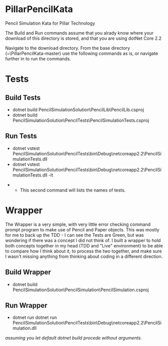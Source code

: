 # PillarPencilKata
Pencil Simulation Kata for Pillar Technology


The Build and Run commands assume that you alrady know where your download of this directory is stored, and that you are using dotNet Core 2.2

Navigate to the download directory. From the base directory (~\PillarPencilKata-master) use the following commands as is, or navigate further in to run the commands.



# Tests

## Build Tests

* dotnet build PencilSimulationSolution\PencilLib\PencilLib.csproj
* dotnet build PencilSimulationSolution\PencilTests\PencilSimulationTests.csproj

## Run Tests

* dotnet vstest PencilSimulationSolution\PencilTests\bin\Debug\netcoreapp2.2\PencilSimulationTests.dll
* dotnet vstest PencilSimulationSolution\PencilTests\bin\Debug\netcoreapp2.2\PencilSimulationTests.dll -lt 
 - - This second command will lists the names of tests.






# Wrapper 
The Wrapper is a very simple, with very little error checking command prompt program to make use of Pencil and Paper objects. This was mostly for me to back up the TDD - I can see the Tests are Green, but was wondering if there was a concept I did not think of. I built a wrapper to hold both concepts together in my head (TDD and "Live" environment) to be able to compare how I think about it, to process the two together, and make sure I wasn't missing anything from thinking about coding in a different direction.

## Build Wrapper

* dotnet build PencilSimulationSolution\PencilSimulation\PencilSimulation.csproj

## Run Wrapper

* dotnet run dotnet run PencilSimulationSolution\PencilTests\bin\Debug\netcoreapp2.2\PencilSimulation.dll

*assuming you let default dotnet build procede without arguments.*
